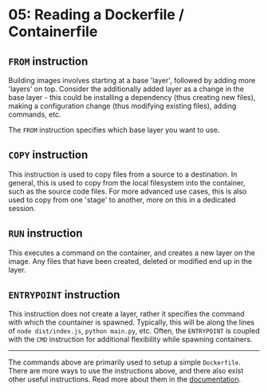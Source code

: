 # 05: Reading a Dockerfile / Containerfile


## `FROM` instruction

Building images involves starting at a base 'layer', followed by adding more 'layers' on top. Consider the additionally
added layer as a change in the base layer - this could be installing a dependency (thus creating new files), making
a configuration change (thus modifying existing files), adding commands, etc.

The `FROM` instruction specifies which base layer you want to use.


## `COPY` instruction

This instruction is used to copy files from a source to a destination. In general, this is used to copy from the local
filesystem into the container, such as the source code files. For more advanced use cases, this is also used to copy
from one 'stage' to another, more on this in a dedicated session.


## `RUN` instruction

This executes a command on the container, and creates a new layer on the image. Any files that have been created,
deleted or modified end up in the layer.


## `ENTRYPOINT` instruction

This instruction does not create a layer, rather it specifies the command with which the countainer is spawned. Typically,
this will be along the lines of `node dist/index.js`, `python main.py`, etc. Often, the `ENTRYPOINT` is coupled with the
`CMD` instruction for additional flexibility while spawning containers.

---

The commands above are primarily used to setup a simple `Dockerfile`. There are more ways to use the instructions above,
and there also exist other useful instructions. Read more about them in the
[documentation](https://docs.docker.com/engine/reference/builder/).
